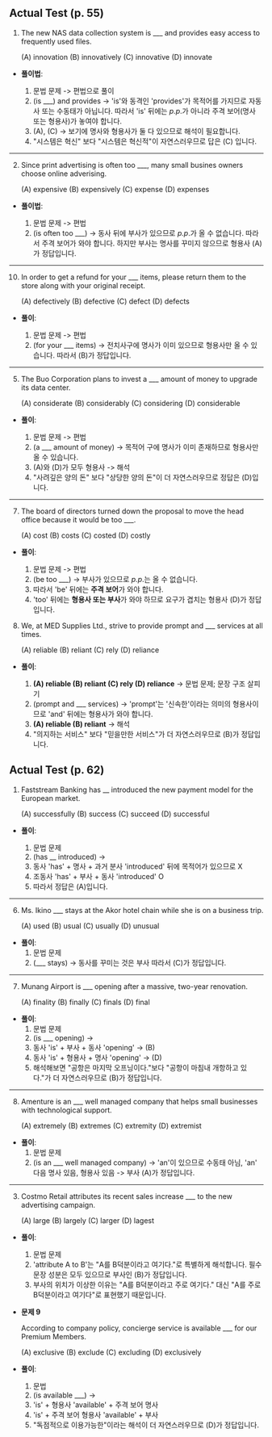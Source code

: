 ## Actual Test (p. 55)

1. The new NAS data collection system is ___ and provides easy access to frequently used files.
   
   (A) innovation (B) innovatively (C) innovative (D) innovate

- **풀이법**:

   1. 문법 문제 -> 편법으로 풀이
   2. (is ___) and provides -> 'is'와 동격인 'provides'가 목적어를 가지므로 자동사 또는 수동태가 아닙니다. 따라서 'is' 뒤에는 *p.p*.가 아니라 주격 보어(명사 또는 형용사)가 놓여야 합니다.
   3. (A), (C) -> 보기에 명사와 형용사가 둘 다 있으므로 해석이 필요합니다.
   4. "시스템은 혁신" 보다 "시스템은 혁신적"이 자연스러우므로 답은 (C) 입니다.

---

2. Since print advertising is often too ___, many small busines owners choose online adverising.

   (A) expensive (B) expensively (C) expense (D) expenses

- **풀이법**:
  
  1. 문법 문제 -> 편법
  2. (is often too ___) -> 동사 뒤에 부사가 있으므로 *p.p*.가 올 수 없습니다. 따라서 주격 보어가 와야 합니다. 하지만 부사는 명사를 꾸미지 않으므로 형용사 (A)가 정답입니다.

---

10. In order to get a refund for your ___ items, please return them to the store along with your original receipt.

    (A) defectively (B) defective (C) defect (D) defects

- **풀이**:

  1. 문법 문제 -> 편법
  2. (for your ___ items) -> 전치사구에 명사가 이미 있으므로 형용사만 올 수 있습니다. 따라서 (B)가 정답입니다.
 
---

5. The Buo Corporation plans to invest a ___ amount of money to upgrade its data center.

   (A) considerate (B) considerably (C) considering (D) considerable

- **풀이**:

  1. 문법 문제 -> 편법
  2. (a ___ amount of money) -> 목적어 구에 명사가 이미 존재하므로 형용사만 올 수 있습니다.
  3. (A)와 (D)가 모두 형용사 -> 해석
  4. "사려깊은 양의 돈" 보다 "상당한 양의 돈"이 더 자연스러우므로 정답은 (D)입니다.
 
---

7. The board of directors turned down the proposal to move the head office because it would be too ___.

   (A) cost (B) costs (C) costed (D) costly

- **풀이**:

  1. 문법 문제 -> 편법
  2. (be too ___) -> 부사가 있으므로 *p.p*.는 올 수 없습니다.
  3. 따라서 'be' 뒤에는 **주격 보어**가 와야 합니다.
  4. 'too' 뒤에는 **형용사 또는 부사**가 와야 하므로 요구가 겹치는 형용사 (D)가 정답입니다.

8. We, at MED Supplies Ltd., strive to provide prompt and ___ services at all times.

   (A) reliable (B) reliant (C) rely (D) reliance

- **풀이**:

  1. **(A) reliable (B) reliant (C) rely (D) reliance** -> 문법 문제; 문장 구조 살피기
  2. (prompt and ___ services) -> 'prompt'는 '신속한'이라는 의미의 형용사이므로 'and' 뒤에는 형용사가 와야 합니다.
  3. **(A) reliable (B) reliant** -> 해석
  4. "의지하는 서비스" 보다 "믿을만한 서비스"가 더 자연스러우므로 (B)가 정답입니다.

## Actual Test (p. 62)

1. Faststream Banking has __ introduced the new payment model for the European market.

   (A) successfully (B) success (C) succeed (D) successful

- **풀이**:

  1. 문법 문제
  2. (has __ introduced) ->
  3. 동사 'has' + 명사 + 과거 분사 'introduced' 뒤에 목적어가 있으므로 X
  4. 조동사 'has' + 부사 + 동사 'introduced' O
  5. 따라서 정답은 (A)입니다.

 ---

 6. Ms. Ikino ___ stays at the Akor hotel chain while she is on a business trip.

    (A) used (B) usual (C) usually (D) unusual

- **풀이**:
  1. 문법 문제
  2. (___ stays) -> 동사를 꾸미는 것은 부사 따라서 (C)가 정답입니다.
 
---

7. Munang Airport is ___ opening after a massive, two-year renovation.

   (A) finality (B) finally (C) finals (D) final

- **풀이**:
  1. 문법 문제
  2. (is ___ opening) ->
  3. 동사 'is' + 부사 + 동사 'opening' -> (B)
  4. 동사 'is' + 형용사 + 명사 'opening' -> (D)
  5. 해석해보면 "공항은 마지막 오프닝이다."보다 "공항이 마침내 개항하고 있다."가 더 자연스러우므로 (B)가 정답입니다.
 
---

8. Amenture is an ___ well managed company that helps small businesses with technological support.

   (A) extremely (B) extremes (C) extremity (D) extremist

- **풀이**:
  1. 문법 문제
  2. (is an ___ well managed company) -> 'an'이 있으므로 수동태 아님, 'an' 다음 명사 있음, 형용사 있음 -> 부사 (A)가 정답입니다.
 
---

3. Costmo Retail attributes its recent sales increase ___ to the new advertising campaign.

   (A) large (B) largely (C) larger (D) lagest

- **풀이**:
  1. 문법 문제
  2. 'attribute A to B'는 "A를 B덕분이라고 여기다."로 특별하게 해석합니다. 필수 문장 성분은 모두 있으므로 부사인 (B)가 정답입니다.
  3. 부사의 위치가 이상한 이유는 "A를 B덕분이라고 주로 여기다." 대신 "A를 주로 B덕분이라고 여기다"로 표현했기 때문입니다.

- **문제 9**
  
  According to company policy, concierge service is available ___ for our Premium Members.

  (A) exclusive (B) exclude (C) excluding (D) exclusively

- **풀이**:
  1. 문법
  2. (is available ___) ->
  3. 'is' + 형용사 'available' + 주격 보어 명사
  4. 'is' + 주격 보어 형용사 'available' + 부사
  5. "독점적으로 이용가능한"이라는 해석이 더 자연스러우므로 (D)가 정답입니다.
 
